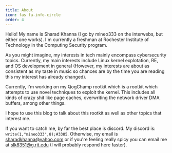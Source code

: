 ```yaml
---
title: About
icon: fas fa-info-circle
order: 4
---
```

Hello! My name is Sharad Khanna (I go by mineo333 on the interwebs, but either one works). I'm currently a freshman at Rochester Institute of Technology in the Computing Security program. 

As you might imagine, my interests in tech mainly encompass cybersecurity topics. Currently, my main interests include Linux kernel explotation, RE, and OS development in general (However, my interests are about as consistent as my taste in music so chances are by the time you are reading this my interest has already changed).

Currently, I'm working on my QogChamp rootkit which is a rootkit which attempts to use novel techniques to exploit the kernel. This includes all kinds of crazy shit like page caches, overwriting the network driver DMA buffers, among other things. 

I hope to use this blog to talk about this rootkit as well as other topics that interest me.

If you want to catch me, by far the best place is discord. My discord is: `write(1,"mineo333",8);#3385`. Otherwise, my email is <sharadkhanna@yahoo.com> or if you're feeling really spicy you can email me at <slk8351@g.rit.edu> (I will probably respond here faster).
